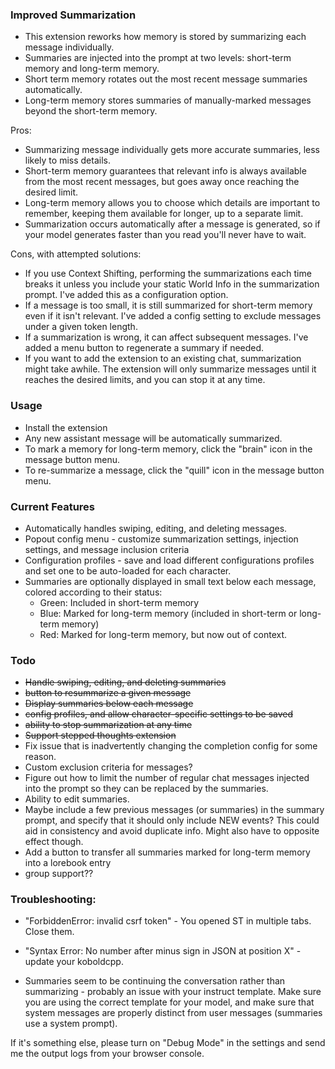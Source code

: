 ### Improved Summarization
- This extension reworks how memory is stored by summarizing each message individually.
- Summaries are injected into the prompt at two levels: short-term memory and long-term memory.
- Short term memory rotates out the most recent message summaries automatically.
- Long-term memory stores summaries of manually-marked messages beyond the short-term memory.

Pros:
- Summarizing message individually gets more accurate summaries, less likely to miss details.
- Short-term memory guarantees that relevant info is always available from the most recent messages, but goes away once reaching the desired limit.
- Long-term memory allows you to choose which details are important to remember, keeping them available for longer, up to a separate limit.
- Summarization occurs automatically after a message is generated, so if your model generates faster than you read you'll never have to wait.

Cons, with attempted solutions:
- If you use Context Shifting, performing the summarizations each time breaks it unless you include your static World Info in the summarization prompt. I've added this as a configuration option.
- If a message is too small, it is still summarized for short-term memory even if it isn't relevant. I've added a config setting to exclude messages under a given token length.
- If a summarization is wrong, it can affect subsequent messages. I've added a menu button to regenerate a summary if needed.
- If you want to add the extension to an existing chat, summarization might take awhile. The extension will only summarize messages until it reaches the desired limits, and you can stop it at any time.


### Usage
- Install the extension
- Any new assistant message will be automatically summarized.
- To mark a memory for long-term memory, click the "brain" icon in the message button menu.
- To re-summarize a message, click the "quill" icon in the message button menu.


### Current Features
- Automatically handles swiping, editing, and deleting messages.
- Popout config menu - customize summarization settings, injection settings, and message inclusion criteria
- Configuration profiles - save and load different configurations profiles and set one to be auto-loaded for each character.
- Summaries are optionally displayed in small text below each message, colored according to their status:
  - Green: Included in short-term memory
  - Blue: Marked for long-term memory (included in short-term or long-term memory)
  - Red: Marked for long-term memory, but now out of context.

### Todo
- ~~Handle swiping, editing, and deleting summaries~~
- ~~button to resummarize a given message~~
- ~~Display summaries below each message~~
- ~~config profiles, and allow character-specific settings to be saved~~
- ~~ability to stop summarization at any time~~
- ~~Support stepped thoughts extension~~
- Fix issue that is inadvertently changing the completion config for some reason.
- Custom exclusion criteria for messages?
- Figure out how to limit the number of regular chat messages injected into the prompt so they can be replaced by the summaries.
- Ability to edit summaries.
- Maybe include a few previous messages (or summaries) in the summary prompt, and specify that it should only include NEW events? 
This could aid in consistency and avoid duplicate info. Might also have to opposite effect though.
- Add a button to transfer all summaries marked for long-term memory into a lorebook entry
- group support??


### Troubleshooting:

- "ForbiddenError: invalid csrf token" - You opened ST in multiple tabs. Close them.

- "Syntax Error: No number after minus sign in JSON at position X" - update your koboldcpp.

- Summaries seem to be continuing the conversation rather than summarizing - probably an issue with your instruct template.
Make sure you are using the correct template for your model, and make sure that system messages are properly distinct from user messages (summaries use a system prompt).


If it's something else, please turn on "Debug Mode" in the settings and send me the output logs from your browser console.


